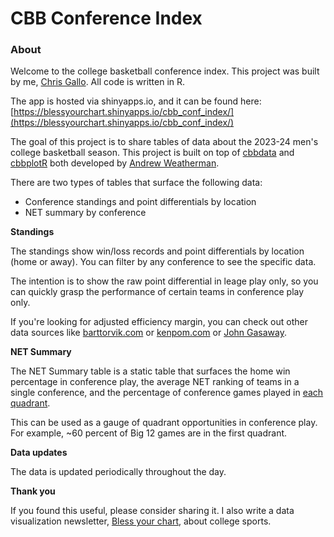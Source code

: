# CBB Conference Index 

### About

Welcome to the college basketball conference index. This project was built by me, [Chris Gallo](https://hellogallo.com). All code is written in R.  

The app is hosted via shinyapps.io, and it can be found here: 
[https://blessyourchart.shinyapps.io/cbb_conf_index/](https://blessyourchart.shinyapps.io/cbb_conf_index/)

The goal of this project is to share tables of data about the 2023-24 men's college basketball season. This project is built on top of [cbbdata](https://github.com/andreweatherman/cbbdata) and [cbbplotR](https://cbbplotr.aweatherman.com/index.html) both developed by [Andrew Weatherman](https://www.aweatherman.com/). 

There are two types of tables that surface the following data: 

- Conference standings and point differentials by location
- NET summary by conference 

**Standings**

The standings show win/loss records and point differentials by location (home or away). You can filter by any conference to see the specific data. 

The intention is to show the raw point differential in leage play only, so you can quickly grasp the performance of certain teams in conference play only. 

If you're looking for adjusted efficiency margin, you can check out other data sources like [barttorvik.com](https://barttorvik.com/#) or [kenpom.com](https://kenpom.com/) or [John Gasaway](https://johngasaway.com/).

**NET Summary**

The NET Summary table is a static table that surfaces the home win percentage in conference play, the average NET ranking of teams in a single conference, and the percentage of conference games played in [each quadrant](https://www.ncaa.com/news/basketball-men/article/2022-12-05/college-basketballs-net-rankings-explained). 

This can be used as a gauge of quadrant opportunities in conference play. For example, ~60 percent of Big 12 games are in the first quadrant. 

**Data updates**

The data is updated periodically throughout the day. 

**Thank you**

If you found this useful, please consider sharing it. I also write a data visualization newsletter, [Bless your chart](https://blessyourchart.substack.com/), about college sports. 
